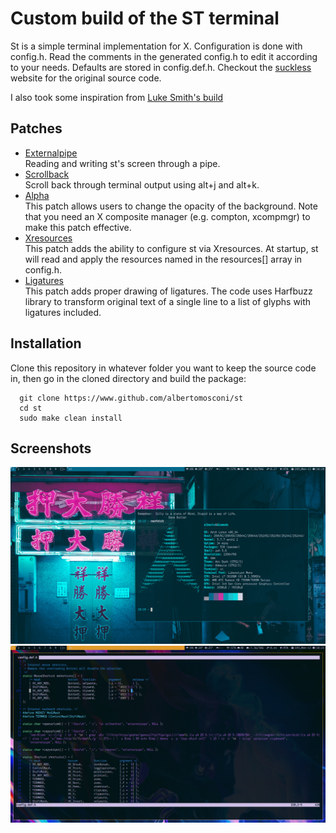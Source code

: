 # Custom build of the ST terminal
St is a simple terminal implementation for X. Configuration is done with config.h. Read the comments in the generated config.h to edit it according to your needs. Defaults are stored in config.def.h. Checkout the [suckless](https://st.suckless.org "st suckless.org website") website for the original source code.  

I also took some inspiration from [Luke Smith's build](https://www.github.com/lukesmithxyz/st "luke smith's build")

## Patches
- [Externalpipe](https://st.suckless.org/patches/externalpipe "externalpipe")  
Reading and writing st's screen through a pipe.
- [Scrollback](https://st.suckless.org/patches/scrollback "scrollback")  
Scroll back through terminal output using alt+j and alt+k.
- [Alpha](https://st.suckless.org/patches/alpha "alpha")  
This patch allows users to change the opacity of the background. Note that you need an X composite manager (e.g. compton, xcompmgr) to make this patch effective.
- [Xresources](https://st.suckless.org/patches/xresources "xresources")  
This patch adds the ability to configure st via Xresources. At startup, st will read and apply the resources named in the resources[] array in config.h.
- [Ligatures](https://st.suckless.org/patches/ligatures "ligatures")  
This patch adds proper drawing of ligatures. The code uses Harfbuzz library to transform original text of a single line to a list of glyphs with ligatures included.

## Installation
Clone this repository in whatever folder you want to keep the source code in, then go in the cloned directory and build the package:  
```
  git clone https://www.github.com/albertomosconi/st
  cd st
  sudo make clean install
```

## Screenshots
![blue](https://raw.githubusercontent.com/albertomosconi/st/master/screens/blue.png "blue")  
![nvim](https://raw.githubusercontent.com/albertomosconi/st/master/screens/nvim.png "blue")
